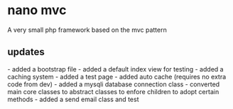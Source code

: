 <h1>nano mvc</h1>
<p>
A very small php framework based on the mvc pattern
</p>
<h2>updates</h2>
- added a bootstrap file
- added a default index view for testing
- added a caching system
- added a test page
- added auto cache (requires no extra code from dev)
- added a mysqli database connection class
- converted main core classes to abstract classes to enfore children to adopt certain methods
- added a send email class and test
